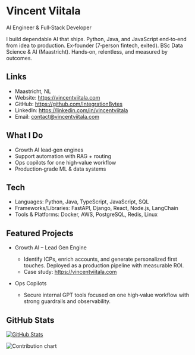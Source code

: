 # Vincent Viitala

AI Engineer & Full‑Stack Developer

I build dependable AI that ships. Python, Java, and JavaScript end‑to‑end from idea to production. Ex‑founder (7‑person fintech, exited). BSc Data Science & AI (Maastricht). Hands‑on, relentless, and measured by outcomes.

## Links
- Maastricht, NL
- Website: https://vincentviitala.com
- GitHub: https://github.com/IntegrationBytes
- LinkedIn: https://linkedin.com/in/vincentviitala
- Email: contact@vincentviitala.com

## What I Do
- Growth AI lead‑gen engines
- Support automation with RAG + routing
- Ops copilots for one high‑value workflow
- Production‑grade ML & data systems

## Tech
- Languages: Python, Java, TypeScript, JavaScript, SQL
- Frameworks/Libraries: FastAPI, Django, React, Node.js, LangChain
- Tools & Platforms: Docker, AWS, PostgreSQL, Redis, Linux

## Featured Projects
- Growth AI – Lead Gen Engine
  - Identify ICPs, enrich accounts, and generate personalized first touches. Deployed as a production pipeline with measurable ROI.
  - Case study: https://vincentviitala.com

- Ops Copilots
  - Secure internal GPT tools focused on one high‑value workflow with strong guardrails and observability.

## GitHub Stats
[![GitHub Stats](https://github-readme-stats.vercel.app/api?username=IntegrationBytes&show_icons=true&theme=transparent)](https://github.com/IntegrationBytes)

![Contribution chart](https://ghchart.rshah.org/IntegrationBytes)
